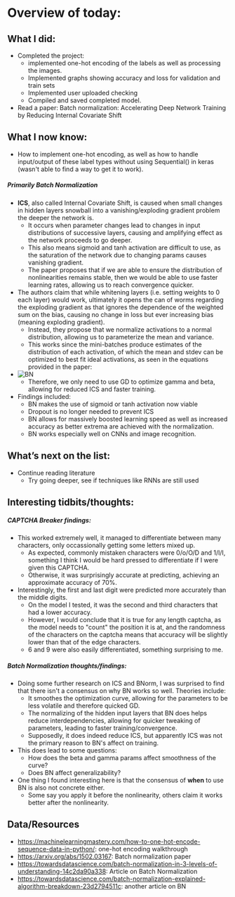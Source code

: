 # Overview of today: 
## What I did:  
- Completed the project:
    - implemented one-hot encoding of the labels as well as processing the images.
    - Implemented graphs showing accuracy and loss for validation and train sets
    - Implemented user uploaded checking
    - Compiled and saved completed model. 
- Read a paper: Batch normalization: Accelerating Deep Network Training by Reducing Internal Covariate Shift
## What I now know:
- How to implement one-hot encoding, as well as how to handle input/output of these label types without using Sequential() in keras (wasn't able to find a way to get it to work).
##### Primarily Batch Normalization
- **ICS**, also called Internal Covariate Shift, is caused when small changes in hidden layers snowball into a vanishing/exploding gradient problem the deeper the network is.
    - It occurs when parameter changes lead to changes in input distributions of successive layers, causing and amplifying effect as the network proceeds to go deeper.
    - This also means sigmoid and tanh activation are difficult to use, as the saturation of the network due to changing params causes vanishing gradient.
    - The paper proposes that if we are able to ensure the distribution of nonlinearities remains stable, then we would be able to use faster learning rates, allowing us to reach convergence quicker. 
- The authors claim that while whitening layers (i.e. setting weights to 0 each layer) would work, ultimately it opens the can of worms regarding the exploding gradient as that ignores the dependence of the weighted sum on the bias, causing no change in loss but ever increasing bias (meaning exploding gradient).
    - Instead, they propose that we normalize activations to a normal distribution, allowing us to parameterize the mean and variance.
    - This works since the mini-batches produce estimates of the distribution of each activation, of which the mean and stdev can be optimized to best fit ideal activations, as seen in the equations provided in the paper:
- ![BN](https://user-images.githubusercontent.com/89279052/136846422-bc521835-4b1f-4721-b287-02050c29d223.png)
    - Therefore, we only need to use GD to optimize gamma and beta, allowing for reduced ICS and faster training.
- Findings included:
    - BN makes the use of sigmoid or tanh activation now viable
    - Dropout is no longer needed to prevent ICS
    - BN allows for massively boosted learning speed as well as increased accuracy as better extrema are achieved with the normalization.
    - BN works especially well on CNNs and image recognition.
## What’s next on the list:
- Continue reading literature
    - Try going deeper, see if techniques like RNNs are still used
## Interesting tidbits/thoughts:
##### CAPTCHA Breaker findings:
- This worked extremely well, it managed to differentiate between many characters, only occassionally getting some letters mixed up.
    - As expected, commonly mistaken characters were 0/o/O/D and 1/l/I, something I think I would be hard pressed to differentiate if I were given this CAPTCHA.
    - Otherwise, it was surprisingly accurate at predicting, achieving an approximate accuracy of 70%.
- Interestingly, the first and last digit were predicted more accurately than the middle digits.
    - On the model I tested, it was the second and third characters that had a lower accuracy.
    - However, I would conclude that it is true for any length captcha, as the model needs to "count" the position it is at, and the randomness of the characters on the captcha means that accuracy will be slightly lower than that of the edge characters.
    - 6 and 9 were also easily differentiated, something surprising to me.
##### Batch Normalization thoughts/findings:
- Doing some further research on ICS and BNorm, I was surprised to find that there isn't a consensus on why BN works so well. Theories include:
    - It smoothes the optimization curve, allowing for the parameters to be less volatile and therefore quicked GD.
    - The normalizing of the hidden input layers that BN does helps reduce interdependencies, allowing for quicker tweaking of parameters, leading to faster training/convergence.
    - Supposedly, it does indeed reduce ICS, but apparently ICS was not the primary reason to BN's affect on training.
- This does lead to some questions:
    - How does the beta and gamma params affect smoothness of the curve?
    - Does BN affect generalizability?
- One thing I found interesting here is that the consensus of **when** to use BN is also not concrete either.
    - Some say you apply it before the nonlinearity, others claim it works better after the nonlinearity.
## Data/Resources
- https://machinelearningmastery.com/how-to-one-hot-encode-sequence-data-in-python/: one-hot encoding walkthrough
- https://arxiv.org/abs/1502.03167: Batch normalization paper
- https://towardsdatascience.com/batch-normalization-in-3-levels-of-understanding-14c2da90a338: Article on Batch Normalization
- https://towardsdatascience.com/batch-normalization-explained-algorithm-breakdown-23d2794511c: another article on BN
